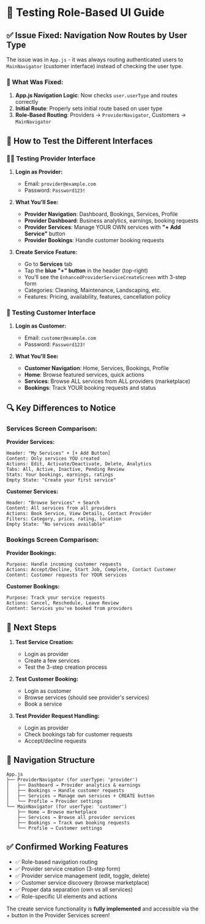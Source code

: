 # 🧪 Testing Role-Based UI Guide

## ✅ Issue Fixed: Navigation Now Routes by User Type

The issue was in `App.js` - it was always routing authenticated users to `MainNavigator` (customer interface) instead of checking the user type.

### 🔧 What Was Fixed:
1. **App.js Navigation Logic**: Now checks `user.userType` and routes correctly
2. **Initial Route**: Properly sets initial route based on user type
3. **Role-Based Routing**: Providers → `ProviderNavigator`, Customers → `MainNavigator`

## 🧪 How to Test the Different Interfaces

### 👨‍🔧 Testing Provider Interface

1. **Login as Provider:**
   - Email: `provider@example.com`
   - Password: `Password123!`

2. **What You'll See:**
   - **Provider Navigation**: Dashboard, Bookings, Services, Profile
   - **Provider Dashboard**: Business analytics, earnings, booking requests
   - **Provider Services**: Manage YOUR OWN services with **"+ Add Service"** button
   - **Provider Bookings**: Handle customer booking requests

3. **Create Service Feature:**
   - Go to **Services** tab
   - Tap the **blue "+" button** in the header (top-right)
   - You'll see the `EnhancedProviderServiceCreateScreen` with 3-step form
   - Categories: Cleaning, Maintenance, Landscaping, etc.
   - Features: Pricing, availability, features, cancellation policy

### 👤 Testing Customer Interface

1. **Login as Customer:**
   - Email: `customer@example.com`
   - Password: `Password123!`

2. **What You'll See:**
   - **Customer Navigation**: Home, Services, Bookings, Profile
   - **Home**: Browse featured services, quick actions
   - **Services**: Browse ALL services from ALL providers (marketplace)
   - **Bookings**: Track YOUR booking requests and status

## 🔍 Key Differences to Notice

### **Services Screen Comparison:**

**Provider Services:**
```
Header: "My Services" + [+ Add Button]
Content: Only services YOU created
Actions: Edit, Activate/Deactivate, Delete, Analytics
Tabs: All, Active, Inactive, Pending Review
Stats: Your bookings, earnings, ratings
Empty State: "Create your first service"
```

**Customer Services:**
```  
Header: "Browse Services" + Search
Content: All services from all providers
Actions: Book Service, View Details, Contact Provider
Filters: Category, price, rating, location
Empty State: "No services available"
```

### **Bookings Screen Comparison:**

**Provider Bookings:**
```
Purpose: Handle incoming customer requests
Actions: Accept/Decline, Start Job, Complete, Contact Customer
Content: Customer requests for YOUR services
```

**Customer Bookings:**
```
Purpose: Track your service requests
Actions: Cancel, Reschedule, Leave Review
Content: Services you've booked from providers
```

## 🚀 Next Steps

1. **Test Service Creation:**
   - Login as provider
   - Create a few services
   - Test the 3-step creation process

2. **Test Customer Booking:**
   - Login as customer
   - Browse services (should see provider's services)
   - Book a service

3. **Test Provider Request Handling:**
   - Login as provider
   - Check bookings tab for customer requests
   - Accept/decline requests

## 📱 Navigation Structure

```
App.js
├── ProviderNavigator (for userType: 'provider')
│   ├── Dashboard → Provider analytics & earnings
│   ├── Bookings → Handle customer requests
│   ├── Services → Manage own services + CREATE button
│   └── Profile → Provider settings
└── MainNavigator (for userType: 'customer')
    ├── Home → Browse marketplace
    ├── Services → Browse all provider services
    ├── Bookings → Track own booking requests
    └── Profile → Customer settings
```

## ✅ Confirmed Working Features

- ✅ Role-based navigation routing
- ✅ Provider service creation (3-step form)
- ✅ Provider service management (edit, toggle, delete)
- ✅ Customer service discovery (browse marketplace)
- ✅ Proper data separation (own vs all services)
- ✅ Role-specific UI elements and actions

The create service functionality is **fully implemented** and accessible via the + button in the Provider Services screen!
